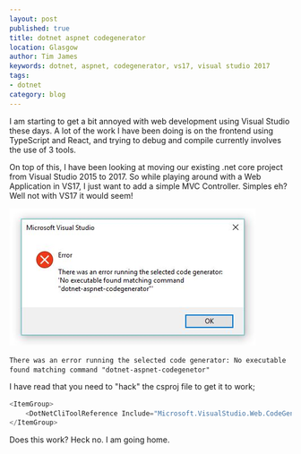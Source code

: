 ```yaml
---
layout: post
published: true
title: dotnet aspnet codegenerator
location: Glasgow
author: Tim James
keywords: dotnet, aspnet, codegenerator, vs17, visual studio 2017
tags:
- dotnet
category: blog
---
```


I am starting to get a bit annoyed with web development using Visual Studio these days. A lot of the work I have been doing is on the frontend using TypeScript and React, and trying to debug and compile currently involves the use of 3 tools.

On top of this, I have been looking at moving our existing .net core project from Visual Studio 2015 to 2017. So while playing around with a Web Application in VS17, I just want to add a simple MVC Controller. Simples eh? Well not with VS17 it would seem!

![codegenerator](/img/vs17/dotnet-aspnet-codegenerator.jpg)

`There was an error running the selected code generator: No executable found matching command "dotnet-aspnet-codegenetor"`

I have read that you need to "hack" the csproj file to get it to work;

```C#
<ItemGroup>
    <DotNetCliToolReference Include="Microsoft.VisualStudio.Web.CodeGeneration.Tools" Version="1.0.0-msbuild3-final" />
</ItemGroup>
```

Does this work? Heck no. I am going home.

<!--excerpt-->



